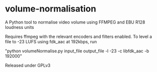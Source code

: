 volume-normalisation
====================

A Python tool to normalise video volume using FFMPEG and EBU R128 loudness units

Requires ffmpeg with the relevant encoders and filters enabled. To level a file to -23 LUFS using fdk_aac at 192kbps, run

"python volumeNormalise.py input_file output_file -l -23 -c libfdk_aac -b 192000"

Released under GPLv3
